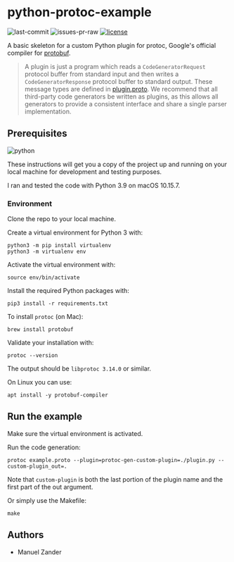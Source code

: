 # python-protoc-example

![last-commit](https://img.shields.io/github/last-commit/manuelzander/python-protoc-example/main?logo=github&style=for-the-badge) ![issues-pr-raw](https://img.shields.io/github/issues-pr-raw/manuelzander/python-protoc-example?label=open%20prs&logo=github&style=for-the-badge) [![license](https://img.shields.io/badge/License-MIT-yellow.svg?style=for-the-badge)](https://opensource.org/licenses/MIT)

A basic skeleton for a custom Python plugin for protoc, Google's official compiler for [protobuf](https://github.com/protocolbuffers/protobuf).

>A plugin is just a program which reads a `CodeGeneratorRequest` protocol buffer from standard input and then writes a `CodeGeneratorResponse` protocol buffer to standard output. These message types are defined in [plugin.proto](https://developers.google.com/protocol-buffers/docs/reference/cpp/google.protobuf.compiler.plugin.pb). We recommend that all third-party code generators be written as plugins, as this allows all generators to provide a consistent interface and share a single parser implementation.

## Prerequisites

![python](https://img.shields.io/badge/python-3.9-blue?style=for-the-badge&logo=python&logoColor=white)

These instructions will get you a copy of the project up and running on your local machine for development and testing purposes.

I ran and tested the code with Python 3.9 on macOS 10.15.7.

### Environment

Clone the repo to your local machine.

Create a virtual environment for Python 3 with:

    python3 -m pip install virtualenv
    python3 -m virtualenv env

Activate the virtual environment with:

    source env/bin/activate

Install the required Python packages with:

    pip3 install -r requirements.txt

To install `protoc` (on Mac):

    brew install protobuf

Validate your installation with:

    protoc --version

The output should be `libprotoc 3.14.0` or similar.

On Linux you can use:

    apt install -y protobuf-compiler

## Run the example

Make sure the virtual environment is activated.

Run the code generation: 

    protoc example.proto --plugin=protoc-gen-custom-plugin=./plugin.py --custom-plugin_out=.

Note that `custom-plugin` is both the last portion of the plugin name and the first part of the out argument.

Or simply use the Makefile:

    make

## Authors

* Manuel Zander
